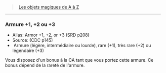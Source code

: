 ﻿> [Les objets magiques de A à Z](hd_magicitems_az_les_objets_magiques_de_a_a_z.md)

---

### Armure +1, +2 ou +3

- Alias: Armor +1, +2, or +3 (SRD p208)
- Source: (CDC p145)
-  Armure (légère, intermédiaire ou lourde), rare (+1), très rare (+2) ou légendaire (+3)

Vous disposez d'un bonus à la CA tant que vous portez cette armure. Ce bonus dépend de la rareté de l'armure.


